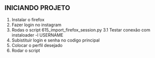## INICIANDO PROJETO

1. Instalar o firefox
2. Fazer login no instagram
3. Rodas o script 615_import_firefox_session.py
3.1 Testar conexão com instaloader -l USERNAME
4. Subistituir login e senha no codigo principal
5. Colocar o perfil desejado
6. Rodar o script
